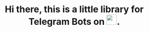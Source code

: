 <h1 align="center"> Hi there, this is a little library for Telegram Bots on <img height="32" width="32" src="https://unpkg.com/simple-icons@v10/icons/dotnet.svg" />.</h1>

